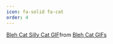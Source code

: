 ```yaml
---
icon: fa-solid fa-cat
order: 4
---
```


<div class="tenor-gif-embed" data-postid="12332973546502369976" data-share-method="host" data-aspect-ratio="1.33333" data-width="100%"><a href="https://tenor.com/view/bleh-cat-silly-cat-cat-sticking-tongue-out-gif-12332973546502369976">Bleh Cat Silly Cat GIF</a>from <a href="https://tenor.com/search/bleh+cat-gifs">Bleh Cat GIFs</a></div> <script type="text/javascript" async src="https://tenor.com/embed.js"></script>